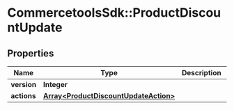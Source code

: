 # CommercetoolsSdk::ProductDiscountUpdate

## Properties
Name | Type | Description | Notes
------------ | ------------- | ------------- | -------------
**version** | **Integer** |  | [optional] 
**actions** | [**Array&lt;ProductDiscountUpdateAction&gt;**](ProductDiscountUpdateAction.md) |  | [optional] 

